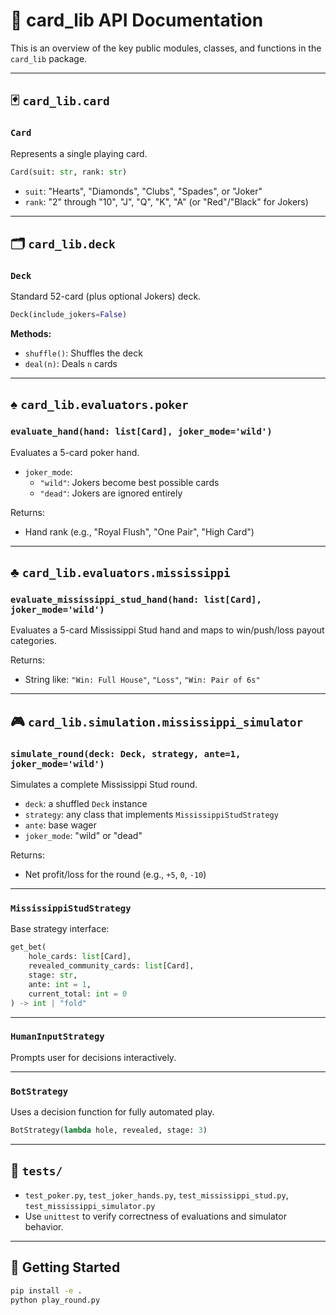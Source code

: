 
# 📘 card_lib API Documentation

This is an overview of the key public modules, classes, and functions in the `card_lib` package.

---

## 🃏 `card_lib.card`

### `Card`
Represents a single playing card.

```python
Card(suit: str, rank: str)
```

- `suit`: "Hearts", "Diamonds", "Clubs", "Spades", or "Joker"
- `rank`: "2" through "10", "J", "Q", "K", "A" (or "Red"/"Black" for Jokers)

---

## 🗂 `card_lib.deck`

### `Deck`
Standard 52-card (plus optional Jokers) deck.

```python
Deck(include_jokers=False)
```

**Methods:**
- `shuffle()`: Shuffles the deck
- `deal(n)`: Deals `n` cards

---

## ♠ `card_lib.evaluators.poker`

### `evaluate_hand(hand: list[Card], joker_mode='wild')`
Evaluates a 5-card poker hand.

- `joker_mode`:
  - `"wild"`: Jokers become best possible cards
  - `"dead"`: Jokers are ignored entirely

Returns:
- Hand rank (e.g., "Royal Flush", "One Pair", "High Card")

---

## ♣ `card_lib.evaluators.mississippi`

### `evaluate_mississippi_stud_hand(hand: list[Card], joker_mode='wild')`
Evaluates a 5-card Mississippi Stud hand and maps to win/push/loss payout categories.

Returns:
- String like: `"Win: Full House"`, `"Loss"`, `"Win: Pair of 6s"`

---

## 🎮 `card_lib.simulation.mississippi_simulator`

### `simulate_round(deck: Deck, strategy, ante=1, joker_mode='wild')`
Simulates a complete Mississippi Stud round.

- `deck`: a shuffled `Deck` instance
- `strategy`: any class that implements `MississippiStudStrategy`
- `ante`: base wager
- `joker_mode`: "wild" or "dead"

Returns:
- Net profit/loss for the round (e.g., `+5`, `0`, `-10`)

---

### `MississippiStudStrategy`
Base strategy interface:

```python
get_bet(
    hole_cards: list[Card],
    revealed_community_cards: list[Card],
    stage: str,
    ante: int = 1,
    current_total: int = 0
) -> int | "fold"
```

---

### `HumanInputStrategy`
Prompts user for decisions interactively.

---

### `BotStrategy`
Uses a decision function for fully automated play.

```python
BotStrategy(lambda hole, revealed, stage: 3)
```

---

## 🧪 `tests/`
- `test_poker.py`, `test_joker_hands.py`, `test_mississippi_stud.py`, `test_mississippi_simulator.py`
- Use `unittest` to verify correctness of evaluations and simulator behavior.

---

## 🚀 Getting Started

```bash
pip install -e .
python play_round.py
```

